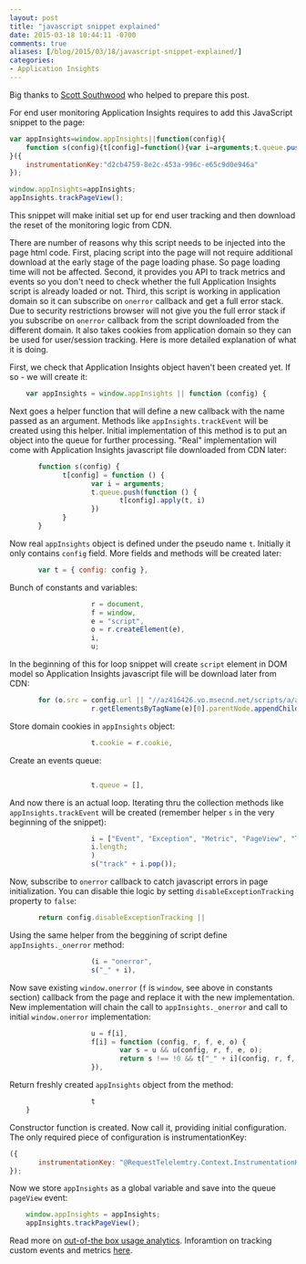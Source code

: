 ```yaml
---
layout: post
title: "javascript snippet explained"
date: 2015-03-18 10:44:11 -0700
comments: true
aliases: [/blog/2015/03/18/javascript-snippet-explained/]
categories:
- Application Insights 
---
```

Big thanks to [Scott Southwood](https://github.com/scsouthw) who helped to prepare this post.
 
For end user monitoring Application Insights requires to add this JavaScript snippet to the page:

``` javascript
var appInsights=window.appInsights||function(config){
    function s(config){t[config]=function(){var i=arguments;t.queue.push(function(){t[config].apply(t,i)})}}var t={config:config},r=document,f=window,e="script",o=r.createElement(e),i,u;for(o.src=config.url||"//az416426.vo.msecnd.net/scripts/a/ai.0.js",r.getElementsByTagName(e)[0].parentNode.appendChild(o),t.cookie=r.cookie,t.queue=[],i=["Event","Exception","Metric","PageView","Trace"];i.length;)s("track"+i.pop());return config.disableExceptionTracking||(i="onerror",s("_"+i),u=f[i],f[i]=function(config,r,f,e,o){var s=u&&u(config,r,f,e,o);return s!==!0&&t["_"+i](config,r,f,e,o),s}),t
}({
    instrumentationKey:"d2cb4759-8e2c-453a-996c-e65c9d0e946a"
});

window.appInsights=appInsights;
appInsights.trackPageView();
```

This snippet will make initial set up for end user tracking and then download the reset of the monitoring logic from CDN.

There are number of reasons why this script needs to be injected into the page html code. First, placing script into the page will not require additional download at the early stage of the page loading phase. So page loading time will not be affected. Second, it provides you API to track metrics and events so you don't need to check whether the full Application Insights script is already loaded or not. Third, this script is working in application domain so it can subscribe on ```onerror``` callback and get a full error stack. Due to security restrictions browser will not give you the full error stack if you subscribe on ```onerror``` callback from the script downloaded from the different domain. It also takes cookies from application domain so they can be used for user/session tracking. Here is more detailed explanation of what it is doing.

First, we check that Application Insights object haven't been created yet. If so - we will create it:
 
``` javascript
    var appInsights = window.appInsights || function (config) {
```

Next goes a helper function that will define a new callback with the name passed as an argument. Methods like ```appInsights.trackEvent``` will be created using this helper. Initial implementation of this method is to put an object into the queue for further processing. "Real" implementation will come with Application Insights javascript file downloaded from CDN later:

``` javascript
       function s(config) {
             t[config] = function () {
                    var i = arguments;
                    t.queue.push(function () {
                           t[config].apply(t, i)
                    })
             }
       }
```

Now real ```appInsights``` object is defined under the pseudo name ```t```. Initially it only contains ```config``` field. More fields and methods will be created later:
 
``` javascript
       var t = { config: config },
```

Bunch of constants and variables:

``` javascript
                    r = document,
                    f = window,
                    e = "script",
                    o = r.createElement(e),
                    i,
                    u;
```

In the beginning of this for loop snippet will create ```script``` element in DOM model so Application Insights javascript file will be download later from CDN: 

``` javascript
       for (o.src = config.url || "//az416426.vo.msecnd.net/scripts/a/ai.0.js",
                    r.getElementsByTagName(e)[0].parentNode.appendChild(o),
```

Store domain cookies in ```appInsights``` object:

``` javascript
                    t.cookie = r.cookie,
```

Create an events queue:

``` javascript

                    t.queue = [],
```

And now there is an actual loop. Iterating thru the collection methods like ```appInsights.trackEvent``` will be created (remember helper ```s``` in the very beginning of the snippet):

``` javascript
                    i = ["Event", "Exception", "Metric", "PageView", "Trace"];
                    i.length;
                    )
                    s("track" + i.pop());
```

Now, subscribe to ```onerror``` callback to catch javascript errors in page initialization. You can disable thie logic by setting ```disableExceptionTracking``` property to ```false```:

``` javascript
       return config.disableExceptionTracking ||
```

Using the same helper from the beggining of script define ```appInsights._onerror``` method:

``` javascript
                    (i = "onerror",
                    s("_" + i),
```

Now save existing ```window.onerror``` (```f``` is ```window```, see above in constants section) callback from the page and replace it with the new implementation. New implementation will chain the call to ```appInsights._onerror``` and call to initial ```window.onerror``` implementation:

``` javascript
                    u = f[i],
                    f[i] = function (config, r, f, e, o) {
                           var s = u && u(config, r, f, e, o);
                           return s !== !0 && t["_" + i](config, r, f, e, o), s
                    }),
```

Return freshly created ```appInsights``` object from the method:

``` javascript
                    t
    }
```

Constructor function is created. Now call it, providing initial configuration. The only required piece of configuration is instrumentationKey:

``` javascript
({
       instrumentationKey: "@RequestTelelemtry.Context.InstrumentationKey"
});
```

Now we store ```appInsights``` as a global variable and save into the queue ```pageView``` event:

``` javascript
    window.appInsights = appInsights;
    appInsights.trackPageView();
```

Read more on [out-of-the box usage analytics](http://azure.microsoft.com/en-gb/documentation/articles/app-insights-overview-usage/). Inforamtion on tracking custom events and metrics [here](http://azure.microsoft.com/en-gb/documentation/articles/app-insights-web-track-usage-custom-events-metrics/).

 